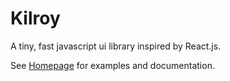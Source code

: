 # Kilroy

A tiny, fast javascript ui library inspired by React.js.

See [Homepage](http://code.farland.co.nz/kilroy) for examples and documentation.